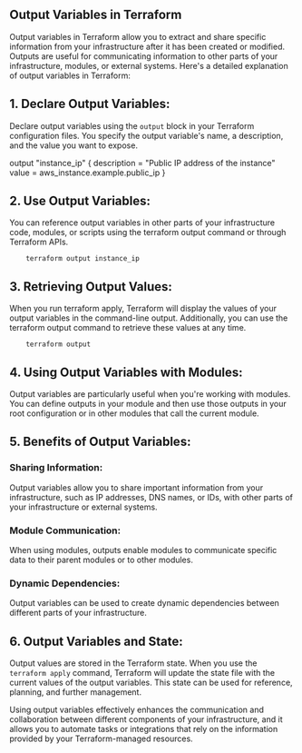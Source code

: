 ## Output Variables in Terraform

Output variables in Terraform allow you to extract and share specific information from your infrastructure after it has been created or modified. Outputs are useful for communicating information to other parts of your infrastructure, modules, or external systems. Here's a detailed explanation of output variables in Terraform:

## 1. Declare Output Variables:

Declare output variables using the `output` block in your Terraform configuration files. You specify the output variable's name, a description, and the value you want to expose.

  output "instance_ip" {
  description = "Public IP address of the instance"
  value       = aws_instance.example.public_ip
}

## 2. Use Output Variables:

You can reference output variables in other parts of your infrastructure code, modules, or scripts using the terraform output command or through Terraform APIs.

        terraform output instance_ip

## 3. Retrieving Output Values:

When you run terraform apply, Terraform will display the values of your output variables in the command-line output. Additionally, you can use the terraform output command to retrieve these values at any time.

        terraform output

## 4. Using Output Variables with Modules:

Output variables are particularly useful when you're working with modules. You can define outputs in your module and then use those outputs in your root configuration or in other modules that call the current module.

## 5. Benefits of Output Variables:

### Sharing Information:
Output variables allow you to share important information from your infrastructure, such as IP addresses, DNS names, or IDs, with other parts of your infrastructure or external systems.

### Module Communication:
When using modules, outputs enable modules to communicate specific data to their parent modules or to other modules.

### Dynamic Dependencies:
Output variables can be used to create dynamic dependencies between different parts of your infrastructure.

## 6. Output Variables and State:

Output values are stored in the Terraform state. When you use the `terraform apply` command, Terraform will update the state file with the current values of the output variables. This state can be used for reference, planning, and further management.

Using output variables effectively enhances the communication and collaboration between different components of your infrastructure, and it allows you to automate tasks or integrations that rely on the information provided by your Terraform-managed resources.

